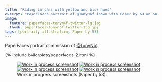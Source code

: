 ```yaml
---
title: "Riding in cars with yellow and blue hues"
excerpt: "PaperFaces portrait of @TonyNof drawn with Paper by 53 on an iPad."
image: 
  feature: paperfaces-tonynof-twitter-lg.jpg
  thumb: paperfaces-tonynof-twitter-150.jpg
tags: [portrait, illustration, Paper by 53]
---
```


PaperFaces portrait commission of [@TonyNof](http://twitter.com/TonyNof).

{% include boilerplate/paperfaces-2.html %}

<figure class="half">
	<a href="{{ site.url }}/assets/images/paperfaces-tonynof-process-1-lg.jpg"><img src="{{ site.url }}/assets/images/paperfaces-tonynof-process-1-600.jpg" alt="Work in process screenshot"></a>
	<a href="{{ site.url }}/assets/images/paperfaces-tonynof-process-2-lg.jpg"><img src="{{ site.url }}/assets/images/paperfaces-tonynof-process-2-600.jpg" alt="Work in process screenshot"></a>
	<a href="{{ site.url }}/assets/images/paperfaces-tonynof-process-3-lg.jpg"><img src="{{ site.url }}/assets/images/paperfaces-tonynof-process-3-600.jpg" alt="Work in process screenshot"></a>
	<a href="{{ site.url }}/assets/images/paperfaces-tonynof-process-4-lg.jpg"><img src="{{ site.url }}/assets/images/paperfaces-tonynof-process-4-600.jpg" alt="Work in process screenshot"></a>
	<figcaption>Work in progress screenshots (Paper by 53).</figcaption>
</figure>